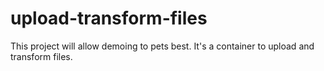 # upload-transform-files
This project will allow demoing to pets best. It's a container to upload and transform files.
